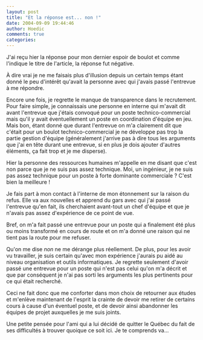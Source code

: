 ```yaml
---
layout: post
title: "Et la réponse est... non !"
date: 2004-09-09 19:44:46
author: Hoedic
comments: true
categories: 
---
```



J'ai reçu hier la réponse pour mon dernier espoir de boulot et comme l'indique le titre de l'article, la réponse fut négative.

À dire vrai je ne me faisais plus d'illusion depuis un certain temps étant donné le peu d'intérêt qu'avait la personne avec qui j'avais passé l'entrevue à me répondre.

Encore une fois, je regrette le manque de transparence dans le recrutement. Pour faire simple, je connaissais une personne en interne qui m'avait dit avant l'entrevue que j'étais convoqué pour un poste technico-commercial mais qu'il y avait éventuellement un poste en coordination d'équipe en jeu. Mais bon, étant donné que durant l'entrevue on m'a clairement dit que c'était pour un boulot technico-commercial je ne développe pas trop la partie gestion d'équipe (généralement j'arrive pas à dire tous les arguments que j'ai en tête durant une entrevue, si en plus je dois ajouter d'autres éléments, ça fait trop et je me disperse).

Hier la personne des ressources humaines m'appelle en me disant que c'est non parce que je ne suis pas assez technique. Moi, un ingénieur, je ne suis pas assez technique pour un poste à forte dominante commerciale ? C'est bien la meilleure !

Je fais part à mon contact à l'interne de mon étonnement sur la raison du refus. Elle va aux nouvelles et apprend du gars avec qui j'ai passé l'entrevue qu'en fait, ils cherchaient avant-tout un chef d'équipe et que je n'avais pas assez d'expérience de ce point de vue.

Bref, on m'a fait passé une entrevue pour un poste qui a finalement été plus ou moins transformé en cours de route et on m'a donné une raison qui ne tient pas la route pour me refuser.

Qu'on me dise *non* ne me dérange plus réellement. De plus, pour les avoir vu travailler, je suis certain qu'avec mon expérience  j'aurais pu aidé au niveau organisation et outils informatiques. Je regrette seulement d'avoir passé une entrevue pour un poste qui n'est pas celui qu'on m'a décrit et que par conséquent je n'ai pas sorti les arguments les plus pertinents pour ce qui était recherché.

Ceci ne fait donc que me conforter dans mon choix de retourner aux études et m'enlève maintenant de l'esprit la crainte de devoir me retirer de certains cours à cause d'un éventuel poste, et de devoir ainsi abandonner les équipes de projet auxquelles je me suis joints.

Une petite pensée pour l'ami  qui a lui décidé de quitter le Québec du fait de ses difficultés à trouver quoique ce soit ici. Je te comprends va...